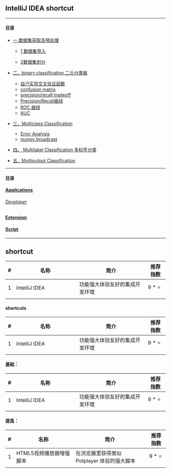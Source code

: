 ## IntelliJ IDEA shortcut

---

#### 目录

* [一.数据集获取及预处理](#1)

    * [1 数据集导入](#1.1)

    * [2数据集划分](#1.2)

* [二、binary classification 二元分类器](#2)
    * [自己实现交叉验证函数](#2.1)
    * [confusion matrix](#2.2)
    * [precision/recall tradeoff](#2.3)
    * [Precision/Recall曲线](#2.4)
    * [ ROC 曲线](#2.5)
    * [AUC](#2.6)
* [ 三、Multiclass Classification](#3)
    * [Error Analysis](#3.1)
    * [numpy broadcast](#3.2)
* [四、 Multilabel Classification 多标签分类](#4)
* [五、Multioutput Classification](#5)

---

#### 目录

#### [Applications](#shortcut)

###### [Developer](#shortcuts)

#### [Extension](#基础)

#### [Script](#提高)

---

## shortcut<a id="1"></a>

| # | 名称 | 简介 | 推荐指数 |
|---|---|---|---|
| 1 | IntelliJ IDEA | 功能强大体验友好的集成开发环境 | 9 * ⭐ |
|   |<img width=400px/>|<img width=500px/>|<img width=100px/>|

#### shortcuts<a id="1"></a>

| # | 名称 | 简介 | 推荐指数 |
|---|---|---|---|
| 1 | IntelliJ IDEA | 功能强大体验友好的集成开发环境 | 9 * ⭐ |
|   |<img width=400px/>|<img width=500px/>|<img width=100px/>|

#### 基础：<a id="1"></a>

| # | 名称 | 简介 | 推荐指数 |
|---|---|---|---|
| 1 | IntelliJ IDEA | 功能强大体验友好的集成开发环境 | 9 * ⭐ |
|   |<img width=400px/>|<img width=500px/>|<img width=100px/>|

#### 提高：<a id="2"></a>

| # | 名称 | 简介 | 推荐指数 |
|---|---|---|---|
| 1 | HTML5视频播放器增强脚本 | 在浏览器里获得类似 Potplayer 体验的强大脚本 | 9 * ⭐ |
|   |<img width=400px/>|<img width=500px/>|<img width=100px/>|











